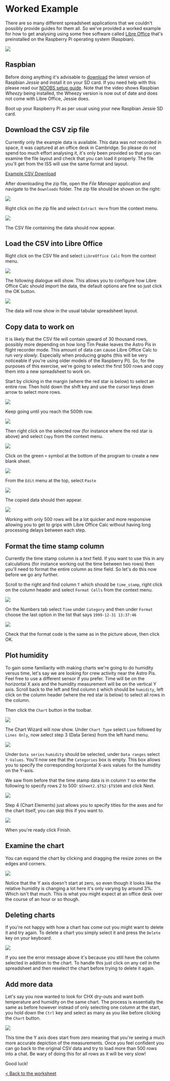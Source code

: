 # Worked Example

There are so many different spreadsheet applications that we couldn't possibly provide guides for them all. So we've provided a worked example for how to get analysing using some free software called [Libre Office](https://www.libreoffice.org/) that's preinstalled on the Raspberry Pi operating system (Raspbian).

![](images/LibreOffice_logo.png)

## Raspbian

Before doing anything it's advisable to [download](https://www.raspberrypi.org/downloads/) the latest version of Raspbian *Jessie* and install it on your SD card. If you need help with this please read our [NOOBS setup guide](https://www.raspberrypi.org/help/noobs-setup/). Note that the video shows Raspbian *Wheezy* being installed, the Wheezy version is now out of date and does not come with Libre Office, Jessie does.

Boot up your Raspberry Pi as per usual using your new Raspbian Jessie SD card.

## Download the CSV zip file

Currently only the example data is available. This data was *not* recorded in space, it was captured at an office desk in Cambridge. So please do not spend too much effort analysing it, it's only been provided so that you can examine the file layout and check that you can load it properly. The file you'll get from the ISS will use the same format and layout.

[Example CSV Download](https://github.com/raspberrypilearning/astro-pi-flight-data-analysis/blob/master/data/astro_pi_data_20150824_085954.zip?raw=true)

After downloading the zip file, open the *File Manager* application and navigate to the `Downloads` folder. The zip file should be shown on the right:

![](images/ex01.png)

Right click on the zip file and select `Extract Here` from the context menu.

![](images/ex02.png)

The CSV file containing the data should now appear.

## Load the CSV into Libre Office

Right click on the CSV file and select `LibreOffice Calc` from the context menu.

![](images/ex03.png)

The following dialogue will show. This allows you to configure how Libre Office Calc should import the data, the default options are fine so just click the OK button.

![](images/ex04.png)

The data will now show in the usual tabular spreadsheet layout.

## Copy data to work on

It is likely that the CSV file will contain upward of 30 thousand rows, possibly more depending on how long Tim Peake leaves the Astro Pis in flight recorder mode. This amount of data can cause Libre Office Calc to run *very slowly*. Especially when producing graphs (this will be very noticeable if you're using older models of the Raspberry Pi). So, for the purposes of this exercise, we're going to select the first 500 rows and copy them into a new spreadsheet to work on.

Start by clicking in the margin (where the red star is below) to select an entire row. Then hold down the shift key and use the cursor keys down arrow to select more rows.

![](images/ex05.png)

Keep going until you reach the 500th row.

![](images/ex06.png)

Then right click on the selected row (for instance where the red star is above) and select `Copy` from the context menu.

![](images/ex07.png)

Click on the green `+` symbol at the bottom of the program to create a new blank sheet.

![](images/ex08.png)

From the `Edit` menu at the top, select `Paste`

![](images/ex09.png)

The copied data should then appear.

![](images/ex10.png)

Working with only 500 rows will be a lot quicker and more responsive allowing you to get to grips with Libre Office Calc without having long processing delays between each step.

## Format the time stamp column

Currently the time stamp column is a *text* field. If you want to use this in any calculations (for instance working out the time between two rows) then you'll need to format the entire column as *time* field. So let's do this now before we go any further.

Scroll to the right and find column `T` which should be `time_stamp`, right click on the column header and select `Format Cells` from the context menu.

![](images/ex11.png)

On the Numbers tab select `Time` under `Category` and then under `Format` choose the last option in the list that says `1999-12-31 13:37:46`

![](images/ex12.png)

Check that the format code is the same as in the picture above, then click OK.

## Plot humidity

To gain some familiarity with making charts we're going to do humidity versus time, let's say we are looking for crew activity near the Astro Pis. Feel free to use a different sensor if you prefer. Time will be on the horizontal X axis and the humidity measurement will be on the vertical Y axis. Scroll back to the left and find column `E` which should be `humidity`, left click on the column header (where the red star is below) to select all rows in the column.

Then click the `Chart` button in the toolbar.

![](images/ex13.png)

The Chart Wizard will now show. Under `Chart Type` select `Line` followed by `Lines Only`, now select step 3 (Data Series) from the left hand menu.

![](images/ex14.png)

Under `Data series` `humidity` should be selected, under `Data ranges` select `Y-Values`. You'll now see that the `Categories` box is empty. This box allows you to specify the corresponding horizontal X-axis values for the humidity on the Y-axis.

We saw from before that the time stamp data is in column `T` so enter the following to specify rows 2 to 500: `$Sheet2.$T$2:$T$500` and click Next.

![](images/ex15.png)

Step 4 (Chart Elements) just allows you to specify titles for the axes and for the chart itself, you can skip this if you want to.

![](images/ex16.png)

When you're ready click Finish.

## Examine the chart

You can expand the chart by clicking and dragging the resize zones on the edges and corners.

![](images/ex17.png)

Notice that the Y axis doesn't start at zero, so even though it looks like the relative humidity is changing a lot here it's only varying by around 3%. Which isn't that much. This is what you might expect at an office desk over the course of an hour or so though.

## Deleting charts

If you're not happy with how a chart has come out you might want to delete it and try again. To delete a chart you simply select it and press the `Delete` key on your keyboard.

![](images/exDel.png)

If you see the error message above it's because you still have the column selected in addition to the chart. To handle this just click on any cell in the spreadsheet and then reselect the chart before trying to delete it again.

## Add more data

Let's say you now wanted to look for CHX dry-outs and want both temperature and humidity on the same chart. The process is essentially the same as before however instead of only selecting one column at the start, you hold down the `Ctrl` key and select as many as you like before clicking the `Chart` button.

![](images/ex18.png)

This time the Y axis does start from zero meaning that you're seeing a much more accurate depiction of the measurements. Once you feel confident you can go back to the original CSV data and try to load more than 500 rows into a chat. Be wary of doing this for all rows as it will be very slow!

Good luck!

[< Back to the worksheet](worksheet.md)
